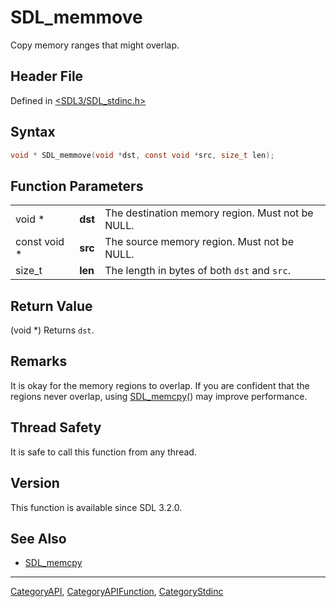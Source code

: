 # SDL_memmove

Copy memory ranges that might overlap.

## Header File

Defined in [<SDL3/SDL_stdinc.h>](https://github.com/libsdl-org/SDL/blob/main/include/SDL3/SDL_stdinc.h)

## Syntax

```c
void * SDL_memmove(void *dst, const void *src, size_t len);
```

## Function Parameters

|              |         |                                                  |
| ------------ | ------- | ------------------------------------------------ |
| void *       | **dst** | The destination memory region. Must not be NULL. |
| const void * | **src** | The source memory region. Must not be NULL.      |
| size_t       | **len** | The length in bytes of both `dst` and `src`.     |

## Return Value

(void *) Returns `dst`.

## Remarks

It is okay for the memory regions to overlap. If you are confident that the
regions never overlap, using [SDL_memcpy](SDL_memcpy)() may improve
performance.

## Thread Safety

It is safe to call this function from any thread.

## Version

This function is available since SDL 3.2.0.

## See Also

- [SDL_memcpy](SDL_memcpy)






----
[CategoryAPI](CategoryAPI), [CategoryAPIFunction](CategoryAPIFunction), [CategoryStdinc](CategoryStdinc)

